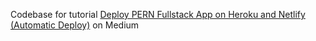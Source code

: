 Codebase for tutorial [Deploy PERN Fullstack App on Heroku and Netlify (Automatic Deploy)](https://levelup.gitconnected.com/deploy-pern-fullstack-app-on-heroku-and-netlify-automatic-deploy-9b61ac6a254e) on Medium
